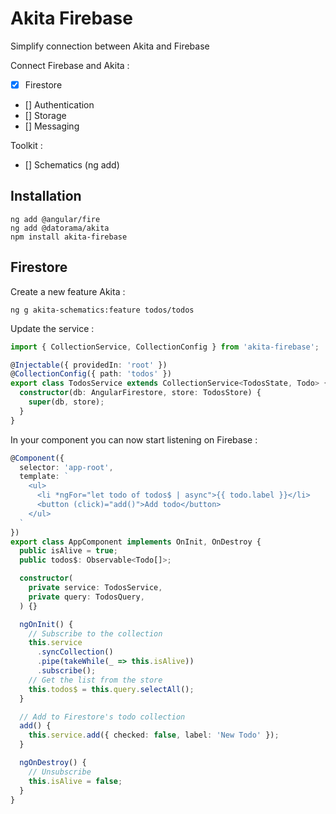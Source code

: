 # Akita Firebase
Simplify connection between Akita and Firebase

Connect Firebase and Akita : 
- [X] Firestore
- [] Authentication
- [] Storage
- [] Messaging

Toolkit : 
- [] Schematics (ng add)

## Installation

```
ng add @angular/fire
ng add @datorama/akita
npm install akita-firebase
```

## Firestore
Create a new feature Akita : 
```
ng g akita-schematics:feature todos/todos
```

Update the service : 
```typescript
import { CollectionService, CollectionConfig } from 'akita-firebase';

@Injectable({ providedIn: 'root' })
@CollectionConfig({ path: 'todos' })
export class TodosService extends CollectionService<TodosState, Todo> {
  constructor(db: AngularFirestore, store: TodosStore) {
    super(db, store);
  }
}
```

In your component you can now start listening on Firebase : 
```typescript
@Component({
  selector: 'app-root',
  template: `
    <ul>
      <li *ngFor="let todo of todos$ | async">{{ todo.label }}</li>
      <button (click)="add()">Add todo</button>
    </ul>
  `
})
export class AppComponent implements OnInit, OnDestroy {
  public isAlive = true;
  public todos$: Observable<Todo[]>;

  constructor(
    private service: TodosService,
    private query: TodosQuery,
  ) {}

  ngOnInit() {
    // Subscribe to the collection
    this.service
      .syncCollection()
      .pipe(takeWhile(_ => this.isAlive))
      .subscribe();
    // Get the list from the store
    this.todos$ = this.query.selectAll();
  }

  // Add to Firestore's todo collection
  add() {
    this.service.add({ checked: false, label: 'New Todo' });
  }

  ngOnDestroy() {
    // Unsubscribe
    this.isAlive = false;
  }
}
```
